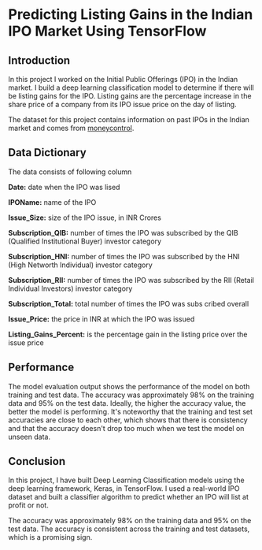 # Predicting Listing Gains in the Indian IPO Market Using TensorFlow

## Introduction
In this project I worked on the Initial Public Offerings (IPO) in the Indian market. I build a deep learning classification model to determine if there will be listing gains for the IPO. Listing gains are the percentage increase in the share price of a company from its IPO issue price on the day of listing.

The dataset for this project contains information on past IPOs in the Indian market and comes from [moneycontrol](https://www.moneycontrol.com/ipo/ipo-historic-table?classic=true).

## Data Dictionary
The data consists of following column

**Date:** date when the IPO was lised

**IPOName:** name of the IPO

**Issue_Size:** size of the IPO issue, in INR Crores

**Subscription_QIB:** number of times the IPO was subscribed by the QIB (Qualified Institutional Buyer) investor category

**Subscription_HNI:** number of times the IPO was subscribed by the HNI (High Networth Individual) investor category

**Subscription_RII:** number of times the IPO was subscribed by the RII (Retail Individual Investors) investor category

**Subscription_Total:** total number of times the IPO was subs
cribed overall

**Issue_Price:** the price in INR at which the IPO was issued

**Listing_Gains_Percent:** is the percentage gain in the listing price over the issue price

## Performance
The model evaluation output shows the performance of the model on both training and test data. The accuracy was approximately 98% on the training data and 95% on the test data. Ideally, the higher the accuracy value, the better the model is performing. It's noteworthy that the training and test set accuracies are close to each other, which shows that there is consistency and that the accuracy doesn't drop too much when we test the model on unseen data.

## Conclusion

In this project, I have built Deep Learning Classification models using the deep learning framework, Keras, in TensorFlow. I used a real-world IPO dataset and built a classifier algorithm to predict whether an IPO will list at profit or not.

The accuracy was approximately 98% on the training data and 95% on the test data. The accuracy is consistent across the training and test datasets, which is a promising sign. 
